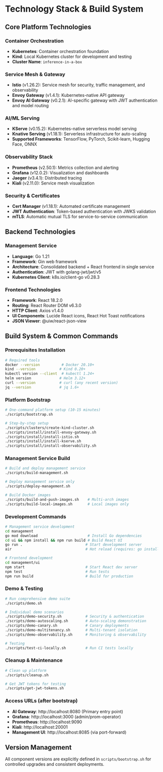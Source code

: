 # Technology Stack & Build System

## Core Platform Technologies

### Container Orchestration
- **Kubernetes**: Container orchestration foundation
- **Kind**: Local Kubernetes cluster for development and testing
- **Cluster Name**: `inference-in-a-box`

### Service Mesh & Gateway
- **Istio** (v1.26.2): Service mesh for security, traffic management, and observability
- **Envoy Gateway** (v1.4.1): Kubernetes-native API gateway
- **Envoy AI Gateway** (v0.2.1): AI-specific gateway with JWT authentication and model routing

### AI/ML Serving
- **KServe** (v0.15.2): Kubernetes-native serverless model serving
- **Knative Serving** (v1.18.1): Serverless infrastructure for auto-scaling
- **Supported Frameworks**: TensorFlow, PyTorch, Scikit-learn, Hugging Face, ONNX

### Observability Stack
- **Prometheus** (v2.50.1): Metrics collection and alerting
- **Grafana** (v12.0.2): Visualization and dashboards
- **Jaeger** (v3.4.1): Distributed tracing
- **Kiali** (v2.11.0): Service mesh visualization

### Security & Certificates
- **Cert Manager** (v1.18.1): Automated certificate management
- **JWT Authentication**: Token-based authentication with JWKS validation
- **mTLS**: Automatic mutual TLS for service-to-service communication

## Backend Technologies

### Management Service
- **Language**: Go 1.21
- **Framework**: Gin web framework
- **Architecture**: Consolidated backend + React frontend in single service
- **Authentication**: JWT with golang-jwt/jwt/v5
- **Kubernetes Client**: k8s.io/client-go v0.28.3

### Frontend Technologies
- **Framework**: React 18.2.0
- **Routing**: React Router DOM v6.3.0
- **HTTP Client**: Axios v1.4.0
- **UI Components**: Lucide React icons, React Hot Toast notifications
- **JSON Viewer**: @uiw/react-json-view

## Build System & Common Commands

### Prerequisites Installation
```bash
# Required tools
docker --version          # Docker 20.10+
kind --version           # Kind 0.20+
kubectl version --client  # kubectl 1.24+
helm version             # Helm 3.12+
curl --version           # curl (any recent version)
jq --version             # jq 1.6+
```

### Platform Bootstrap
```bash
# One-command platform setup (10-15 minutes)
./scripts/bootstrap.sh

# Step-by-step setup
./scripts/clusters/create-kind-cluster.sh
./scripts/install/install-envoy-gateway.sh
./scripts/install/install-istio.sh
./scripts/install/install-kserve.sh
./scripts/install/install-observability.sh
```

### Management Service Build
```bash
# Build and deploy management service
./scripts/build-management.sh

# Deploy management service only
./scripts/deploy-management.sh

# Build Docker images
./scripts/build-and-push-images.sh    # Multi-arch images
./scripts/build-local-images.sh       # Local images only
```

### Development Commands
```bash
# Management service development
cd management
go mod download                       # Install Go dependencies
cd ui && npm install && npm run build # Build React UI
go run .                             # Start development server
air                                  # Hot reload (requires: go install github.com/cosmtrek/air@latest)

# Frontend development
cd management/ui
npm start                            # Start React dev server
npm test                             # Run tests
npm run build                        # Build for production
```

### Demo & Testing
```bash
# Run comprehensive demo suite
./scripts/demo.sh

# Individual demo scenarios
./scripts/demo-security.sh           # Security & authentication
./scripts/demo-autoscaling.sh        # Auto-scaling demonstration
./scripts/demo-canary.sh             # Canary deployments
./scripts/demo-multitenancy.sh       # Multi-tenant isolation
./scripts/demo-observability.sh      # Monitoring & observability

# Testing
./scripts/test-ci-locally.sh         # Run CI tests locally
```

### Cleanup & Maintenance
```bash
# Clean up platform
./scripts/cleanup.sh

# Get JWT tokens for testing
./scripts/get-jwt-tokens.sh
```

### Access URLs (after bootstrap)
- **AI Gateway**: http://localhost:8080 (Primary entry point)
- **Grafana**: http://localhost:3000 (admin/prom-operator)
- **Prometheus**: http://localhost:9090
- **Kiali**: http://localhost:20001
- **Management UI**: http://localhost:8085 (via port-forward)

## Version Management
All component versions are explicitly defined in `scripts/bootstrap.sh` for controlled upgrades and consistent deployments.